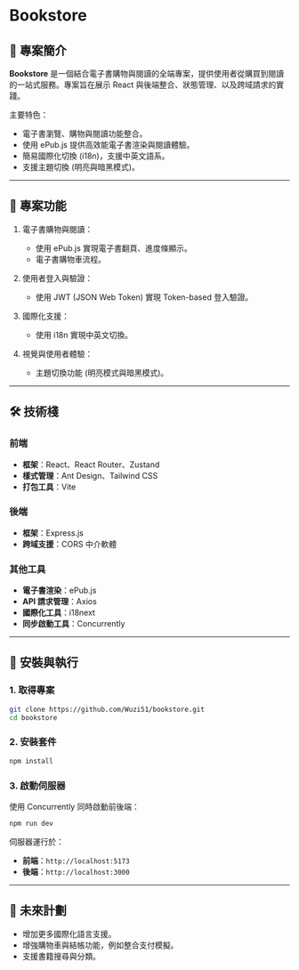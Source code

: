 # Bookstore

## 🚀 專案簡介

**Bookstore** 是一個結合電子書購物與閱讀的全端專案，提供使用者從購買到閱讀的一站式服務。專案旨在展示 React 與後端整合、狀態管理、以及跨域請求的實踐。

主要特色：
- 電子書瀏覽、購物與閱讀功能整合。
- 使用 ePub.js 提供高效能電子書渲染與閱讀體驗。
- 簡易國際化切換 (i18n)，支援中英文語系。
- 支援主題切換 (明亮與暗黑模式)。

---

## 🎯 專案功能

1. 電子書購物與閱讀：
   - 使用 ePub.js 實現電子書翻頁、進度條顯示。
   - 電子書購物車流程。

2. 使用者登入與驗證：
   - 使用 JWT (JSON Web Token) 實現 Token-based 登入驗證。

3. 國際化支援：
   - 使用 i18n 實現中英文切換。

4. 視覺與使用者體驗：
   - 主題切換功能 (明亮模式與暗黑模式)。

---

## 🛠 技術棧

### 前端
- **框架**：React、React Router、Zustand
- **樣式管理**：Ant Design、Tailwind CSS
- **打包工具**：Vite

### 後端
- **框架**：Express.js
- **跨域支援**：CORS 中介軟體

### 其他工具
- **電子書渲染**：ePub.js
- **API 請求管理**：Axios
- **國際化工具**：i18next
- **同步啟動工具**：Concurrently

---

## 🔧 安裝與執行

### 1. 取得專案
```bash
git clone https://github.com/Wuzi51/bookstore.git
cd bookstore
```

### 2. 安裝套件
```bash
npm install
```

### 3. 啟動伺服器
使用 Concurrently 同時啟動前後端：
```bash
npm run dev
```
伺服器運行於：
- **前端**：`http://localhost:5173`
- **後端**：`http://localhost:3000`

---

## 📌 未來計劃

- 增加更多國際化語言支援。
- 增強購物車與結帳功能，例如整合支付模擬。
- 支援書籍搜尋與分類。


